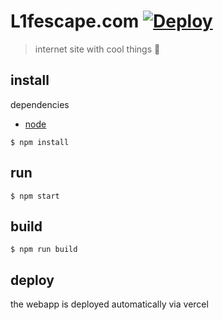 # L1fescape.com [![Deploy](https://github.com/L1fescape/L1fescape.com/actions/workflows/deploy.yml/badge.svg)](https://github.com/L1fescape/L1fescape.com/actions/workflows/deploy.yml)

> internet site with cool things 🎉

## install

dependencies

- [node](https://nodejs.org/en/download/)

```
$ npm install
```

## run

```
$ npm start
```

## build

```
$ npm run build
```

## deploy

the webapp is deployed automatically via vercel
